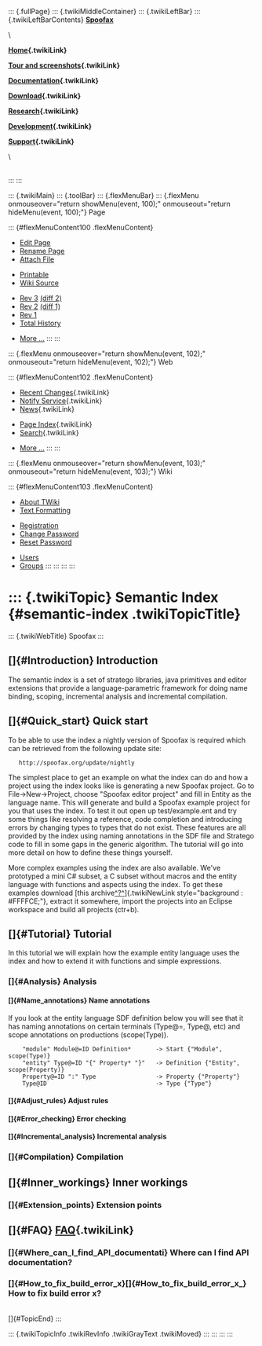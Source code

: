 ::: {.fullPage}
::: {.twikiMiddleContainer}
::: {.twikiLeftBar}
::: {.twikiLeftBarContents}
**[Spoofax](http://www.program-transformation.org/view/Spoofax/WebHome)**

\

**[Home](WebHome){.twikiLink}**

**[Tour and screenshots](Tour){.twikiLink}**

**[Documentation](Documentation){.twikiLink}**

**[Download](Download){.twikiLink}**

**[Research](Research){.twikiLink}**

**[Development](Development){.twikiLink}**

**[Support](Support){.twikiLink}**

\

\
:::
:::

::: {.twikiMain}
::: {.toolBar}
::: {.flexMenuBar}
::: {.flexMenu onmouseover="return showMenu(event, 100);" onmouseout="return hideMenu(event, 100);"}
Page

::: {#flexMenuContent100 .flexMenuContent}
-   [Edit
    Page](http://www.program-transformation.org/edit/Spoofax/SemanticIndex?t=1536826263)
-   [Rename
    Page](http://www.program-transformation.org/rename/Spoofax/SemanticIndex)
-   [Attach
    File](http://www.program-transformation.org/attach/Spoofax/SemanticIndex)

<!-- -->

-   [Printable](http://www.program-transformation.org/view/Spoofax/SemanticIndex?skin=print.pattern)
-   [Wiki
    Source](http://www.program-transformation.org/view/Spoofax/SemanticIndex?skin=text&raw=on&contenttype=text/plain)

<!-- -->

-   [Rev
    3](http://www.program-transformation.org/view/Spoofax/SemanticIndex?rev=1.3)
    [(diff 2)](http://www.program-transformation.org/rdiff/Spoofax/SemanticIndex?rev1=1.3&rev2=1.2)
-   [Rev
    2](http://www.program-transformation.org/view/Spoofax/SemanticIndex?rev=1.2)
    [(diff 1)](http://www.program-transformation.org/rdiff/Spoofax/SemanticIndex?rev1=1.2&rev2=1.1)
-   [Rev
    1](http://www.program-transformation.org/view/Spoofax/SemanticIndex?rev=1.1)
-   [Total
    History](http://www.program-transformation.org/rdiff/Spoofax/SemanticIndex)

<!-- -->

-   [More
    \...](http://www.program-transformation.org/oops/Spoofax/SemanticIndex?template=oopsmore&param1=1.3&param2=1.3)
:::
:::

::: {.flexMenu onmouseover="return showMenu(event, 102);" onmouseout="return hideMenu(event, 102);"}
Web

::: {#flexMenuContent102 .flexMenuContent}
-   [Recent Changes](WebChanges){.twikiLink}
-   [Notify Service](WebNotify){.twikiLink}
-   [News](WebNews){.twikiLink}

<!-- -->

-   [Page Index](WebIndex){.twikiLink}
-   [Search](WebSearch){.twikiLink}

<!-- -->

-   [More
    \...](http://www.program-transformation.org/oops/Spoofax/SemanticIndex?template=oopsmore&param1=1.3&param2=1.3)
:::
:::

::: {.flexMenu onmouseover="return showMenu(event, 103);" onmouseout="return hideMenu(event, 103);"}
Wiki

::: {#flexMenuContent103 .flexMenuContent}
-   [About
    TWiki](http://www.program-transformation.org/view/TWiki/WebHome)
-   [Text
    Formatting](http://www.program-transformation.org/view/TWiki/TextFormattingRules)

<!-- -->

-   [Registration](http://www.program-transformation.org/view/TWiki/TWikiRegistration)
-   [Change
    Password](http://www.program-transformation.org/view/TWiki/ChangePassword)
-   [Reset
    Password](http://www.program-transformation.org/view/TWiki/ResetPassword)

<!-- -->

-   [Users](http://www.program-transformation.org/view/Main/TWikiUsers)
-   [Groups](http://www.program-transformation.org/view/Main/TWikiGroups)
:::
:::
:::
:::

::: {.twikiTopic}
Semantic Index {#semantic-index .twikiTopicTitle}
==============

::: {.twikiWebTitle}
Spoofax
:::

[]{#Introduction} Introduction
------------------------------

The semantic index is a set of stratego libraries, java primitives and
editor extensions that provide a language-parametric framework for doing
name binding, scoping, incremental analysis and incremental compilation.

[]{#Quick_start} Quick start
----------------------------

To be able to use the index a nightly version of Spoofax is required
which can be retrieved from the following update site:

       http://spoofax.org/update/nightly

The simplest place to get an example on what the index can do and how a
project using the index looks like is generating a new Spoofax project.
Go to File-\>New-\>Project, choose \"Spoofax editor project\" and fill
in Entity as the language name. This will generate and build a Spoofax
example project for you that uses the index. To test it out open up
test/example.ent and try some things like resolving a reference, code
completion and introducing errors by changing types to types that do not
exist. These features are all provided by the index using naming
annotations in the SDF file and Stratego code to fill in some gaps in
the generic algorithm. The tutorial will go into more detail on how to
define these things yourself.

More complex examples using the index are also available. We\'ve
prototyped a mini C\# subset, a C subset without macros and the entity
language with functions and aspects using the index. To get these
examples download [this
archive[^?^](http://www.program-transformation.org/edit/Spoofax/TODOFillInLink?topicparent=Spoofax.SemanticIndex)]{.twikiNewLink
style="background : #FFFFCE;"}, extract it somewhere, import the
projects into an Eclipse workspace and build all projects (ctr+b).

[]{#Tutorial} Tutorial
----------------------

In this tutorial we will explain how the example entity language uses
the index and how to extend it with functions and simple expressions.

### []{#Analysis} Analysis

#### []{#Name_annotations} Name annotations

If you look at the entity language SDF definition below you will see
that it has naming annotations on certain terminals (Type@=, Type@, etc)
and scope annotations on productions (scope(Type)).

        "module" Module@=ID Definition*       -> Start {"Module", scope(Type)}
        "entity" Type@=ID "{" Property* "}"   -> Definition {"Entity", scope(Property)}
        Property@=ID ":" Type                 -> Property {"Property"}
        Type@ID                               -> Type {"Type"}

#### []{#Adjust_rules} Adjust rules

#### []{#Error_checking} Error checking

#### []{#Incremental_analysis} Incremental analysis

### []{#Compilation} Compilation

[]{#Inner_workings} Inner workings
----------------------------------

### []{#Extension_points} Extension points

[]{#FAQ} [FAQ](FAQ){.twikiLink}
-------------------------------

### []{#Where_can_I_find_API_documentati} Where can I find API documentation?

### []{#How_to_fix_build_error_x}[]{#How_to_fix_build_error_x_} How to fix build error x?

\
[]{#TopicEnd}
:::

::: {.twikiTopicInfo .twikiRevInfo .twikiGrayText .twikiMoved}
:::
:::
:::
:::
